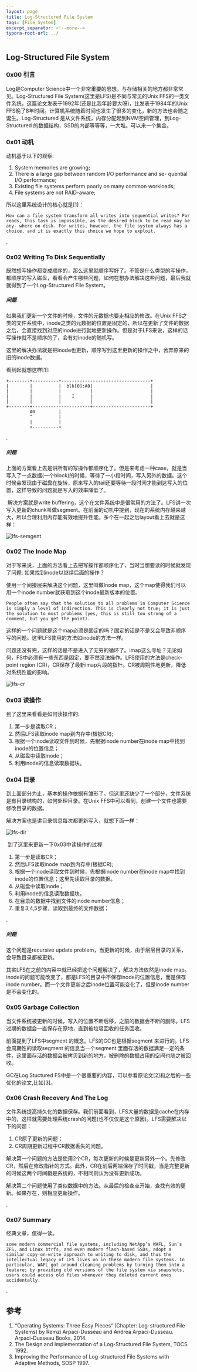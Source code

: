 ```yaml
---
layout: page
title: Log-Structured File System
tags: [File System]
excerpt_separator: <!--more-->
typora-root-url: ../
---
```




## Log-Structured File System

 

### 0x00 引言

  Log是Computer Science中一个非常重要的思想，与存储相关的地方都非常常见。Log-Structured File System(这里是LFS)是不同与常见的Unix FFS的一类文件系统，这篇论文发表于1992年(还是比我年龄要大呀)，比发表于1984年的Unix FFS晚了8年时间。计算机系统随着时间也发生了很多的变化，新的方法也会随之诞生。Log-Structured 是从文件系统，内存分配起到NVM空间管理，到Log-Structured 的数据结构，SSD的内部等等等，一大堆。可以来一个集合。



### 0x01 动机

 动机基于以下的观察:

1. System memories are growing;
2. There is a large gap between random I/O performance and se- quential I/O performance;
3. Existing file systems perform poorly on many common workloads;
4. File systems are not RAID-aware;



所以这里系统设计的核心就是[1]：

```
How can a file system transform all writes into sequential writes? For reads, this task is impossible, as the desired block to be read may be any- where on disk. For writes, however, the file system always has a choice, and it is exactly this choice we hope to exploit.
```

.

###  0x02 Writing To Disk Sequentially 

​    既然想写操作都变成顺序的，那么这里就顺序写好了。不管是什么类型的写操作，都顺序的写入磁盘，看看会产生哪些问题，如何在想办法解决这些问题，最后我就就得到了一个Log-Structured File System。



##### 问题

  如果我们更新一个文件的时候，文件的元数据也要走相应的修改。在Unix FFS之类的文件系统中，inode之类的元数据的位置是固定的，所以在更新了文件的数据之后，会直接找到对应的inode进行就地更新操作。但是对于LFS来说，这样的话写操作就不是顺序的了，会有对inode的随机写。

  这里的解决办法就是把inode也更新，顺序写到这里更新的操作之中，舍弃原来的旧的inode数据。

  看到起就想这样[1]:

```
+--------+----------+----------------------------------+
|        |          |  blk[0]:A0|                      |
|        |          |           |                      |
|        |          |    I      |                      |
|        |          |           |                      |
+--------+----------------------+----------------------+
         A0         |
         ^          |
         |          |
         +----------+
```

.

##### 问题

   上面的方案看上去是讲所有的写操作都顺序化了。但是来考虑一种case，就是当写入了一点数据(一个block)的时候，等待了一小段时间，写入另外的数据。这个时候会发现由于磁盘在旋转，原来写入的tail还要等待一段时间才能到达写入的位置，这样导致的问题就是写入的效率降低了。

​     解决方案就是write buffering，这个在文件系统中是很常用的方法了。LFS讲一次写入更新的chunk叫做segment。在前面的动机中提到，现在的系统内存越来越大，所以合理利用内存能有效地提升性能。多个在一起之后layout看上去就是这样：

![lfs-semgent](/assets/img/lfs-semgent.png)

### 0x02 The Inode Map  

   对于写来说，上面的方法看上去把写操作都顺序化了，当时当想要读的时候就发现了问题: 如果找到inode以继续后面的操作？

  使用一个间接层来解决这个问题，这里叫做Inode map，这个map使得我们可以用一个inode number就获取到这个inode最新版本的位置。

```
People often say that the solution to all problems in Computer Science is simply a level of indirection. This is clearly not true; it is just the solution to most problems (yes, this is still too strong of a comment, but you get the point). 
```

  这样的一个问题就是这个map必须是固定的吗？固定的话是不是又会导致非顺序写的问题。这里LFS使用的方法如inode的方法一样。

   问题还没有完，这样的话是不是进入了无穷的循环了。imap这么寻址？无论如何，FS中必须有一些东西是固定，要不然没法操作。LFS使用的方法是check- point region (CR)，CR保存了最新imap片段的指针。CR被周期性地更新，降低对系统性能的影响。

![lfs-cr](/assets/img/lfs-cr.png)



### 0x03 读操作

   到了这里来看看是如何读操作的:

1. 第一步是读取CR；
2. 然后LFS读取inode map到内存中(根据CR);
3. 根据一个inode读取文件到时候，先根据inode number在inode map中找到inode的位置信息；
4. 从磁盘中读取inode；
5. 利用inode的信息读取数据块。

### 0x04 目录

   到上面部分为止，基本的操作依据有雏形了。但这里还缺少了一个部分，文件系统是有目录结构的，如何处理目录。在Unix FFS中可以看到，创建一个文件也需要修改目录的数据。

  解决方案也是讲目录信息每次都更新写入，就想下面一样：

![lfs-dir](/assets/img/lfs-dir.png)



​    到了这里来更新一下0x03中读操作的过程:

1. 第一步是读取CR；
2. 然后LFS读取inode map到内存中(根据CR);
3. 根据一个inode读取文件到时候，先根据inode number在inode map中找到inode的位置信息；这里先读取目录的数据。
4. 从磁盘中读取inode；
5. 利用inode的信息读取数据块。
6. 在目录的数据中找到文件的inode number信息；
7. 重复3,4,5步骤，读取到最终的文件数据；

.

##### 问题

 这个问题是recursive update problem，当更新的时候，由于层层目录的关系，会导致目录都被更新。

 其实LFS在之前的内容中就已经把这个问题解决了，解决方法依然是inode map。inode的问题可能改变了，都是LFS的目录中不保存inode的位置信息，而是保存inode number。而一个文件更新之后inode位置可能变化了，但是inode number是不会变化的。	



### 0x05 Garbage Collection	

   当文件系统被更新的时候，写入的位置不断后移，之前的数据会不断的删除。LFS过期的数据会一直保存在原地，直到被垃圾回收的任务回收。

  前面提到了LFS中segment 的概念。LFS的GC也是根据segment 来进行的。LFS会周期性的读取segment 的信息当一个segment 里面存活的数据满足一定的条件，这里面存活的数据会被拷贝到新的地方，被删除的数据占用的空间也随之被回收。

  GC在Log Stuctured FS中是一个很重要的内容，可以参看原论文[2]和之后的一些优化的论文,比如[3]。



### 0x06 Crash Recovery And The Log 

  文件系统提高持久化的数据保存。我们前面看到，LFS大量的数据是cache在内存中的，这样就需要处理系统crash的问题(也不仅仅是这个原因)。LFS需要解决以下的问题：

1. CR原子更新的问题；
2. CR周期更新过程中CR数据丢失的问题。

  解决第一个问题的方法是使用2个CR，每次更新的时候是更新另外一个。先修改CR，然后在修改指针的方式。此外，CR在前后两端保存了时间戳，当是完整更新的时候这两个时间戳是系统的，不相同则认为没有更新成功。

  解决第二个问题使用了类似数据中的方法。从最后的检查点开始，查找有效的更新。如果存在，则相应更新操作。

.

### 0x07 Summary

  经典文章，值得一读。

```
some modern commercial file systems, including NetApp’s WAFL, Sun’s ZFS, and Linux btrfs, and even modern flash-based SSDs, adopt a similar copy-on-write approach to writing to disk, and thus the intellectual legacy of LFS lives on in these modern file systems. In particular, WAFL got around cleaning problems by turning them into a feature; by providing old versions of the file system via snapshots, users could access old files whenever they deleted current ones accidentally.
```

.

## 参考

1. “Operating Systems: Three Easy Pieces“ (Chapter: Log-structured File Systems) by Remzi Arpaci-Dusseau and Andrea Arpaci-Dusseau. Arpaci-Dusseau Books, 2014. 
2. The Design and Implementation of a Log-Structured File System, TOCS 1992.
3. Improving the Performance of Log-structured File Systems with Adaptive Methods, SOSP 1997.